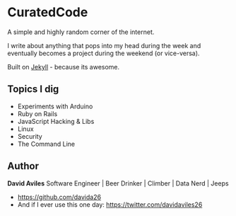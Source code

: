 # CuratedCode

A simple and highly random corner of the internet.

I write about anything that pops into my head during the week and eventually becomes a project during the weekend (or vice-versa).

Built on [Jekyll](https://jekyllrb.com/) - because its awesome.


## Topics I dig

- Experiments with Arduino
- Ruby on Rails
- JavaScript Hacking & Libs 
- Linux
- Security
- The Command Line


## Author

**David Aviles**
Software Engineer | Beer Drinker | Climber | Data Nerd | Jeeps
- <https://github.com/davida26>
- And if I ever use this one day: <https://twitter.com/davidaviles26>



